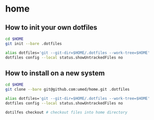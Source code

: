# home
## How to init your own dotfiles

```sh
cd $HOME
git init --bare .dotfiles

alias dotfiles='git --git-dir=$HOME/.dotfiles --work-tree=$HOME'
dotfiles config --local status.showUntrackedFiles no
```

## How to install on a new system

```sh
cd $HOME
git clone --bare git@github.com:umed/home.git .dotfiles

alias dotfiles='git --git-dir=$HOME/.dotfiles --work-tree=$HOME'
dotfiles config --local status.showUntrackedFiles no

dotilfes checkout # checkout files into home directory
```